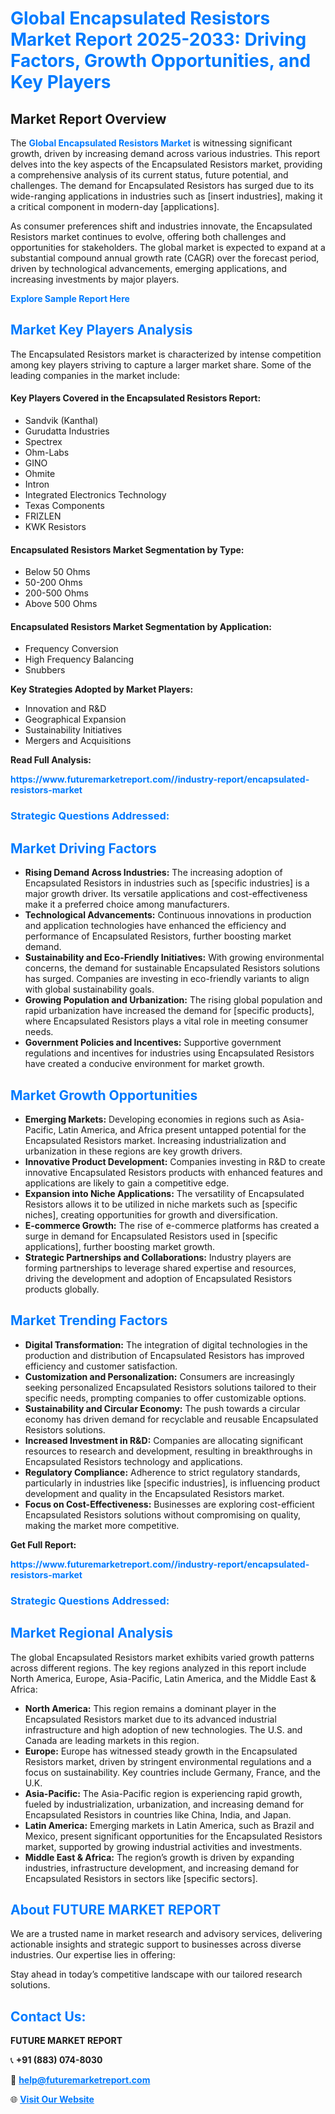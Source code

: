 <h1 style="color: #007BFF;">Global Encapsulated Resistors Market Report 2025-2033: Driving Factors, Growth Opportunities, and Key Players</h1>

<section id="overview">
<h2>Market Report Overview</h2>
<p>The <a href="https://www.futuremarketreport.com//industry-report/encapsulated-resistors-market" style="color: #007BFF; text-decoration: none;"><strong>Global Encapsulated Resistors Market</strong></a> is witnessing significant growth, driven by increasing demand across various industries. This report delves into the key aspects of the Encapsulated Resistors market, providing a comprehensive analysis of its current status, future potential, and challenges. The demand for Encapsulated Resistors has surged due to its wide-ranging applications in industries such as [insert industries], making it a critical component in modern-day [applications].</p>
<p>As consumer preferences shift and industries innovate, the Encapsulated Resistors market continues to evolve, offering both challenges and opportunities for stakeholders. The global market is expected to expand at a substantial compound annual growth rate (CAGR) over the forecast period, driven by technological advancements, emerging applications, and increasing investments by major players.</p>
</section>

<section id="overview">
<p><a href="https://www.futuremarketreport.com//request-sample/reportId=76485" style="color: #007BFF; text-decoration: none;"><strong>Explore Sample Report Here</strong></a></p>
</section>

<section id="key-players">
<h2 style="color: #007BFF;">Market Key Players Analysis</h2>
<p>The Encapsulated Resistors market is characterized by intense competition among key players striving to capture a larger market share. Some of the leading companies in the market include:</p>
<h4>Key Players Covered in the Encapsulated Resistors Report:</h4>
<ul><li>Sandvik (Kanthal)</li><li>Gurudatta Industries</li><li>Spectrex</li><li>Ohm-Labs</li><li>GINO</li><li>Ohmite</li><li>Intron</li><li>Integrated Electronics Technology</li><li>Texas Components</li><li>FRIZLEN</li><li>KWK Resistors</li></ul>
<h4>Encapsulated Resistors Market Segmentation by Type:</h4>
<ul><li>Below 50 Ohms</li><li>50-200 Ohms</li><li>200-500 Ohms</li><li>Above 500 Ohms</li></ul>

<h4>Encapsulated Resistors Market Segmentation by Application:</h4>
<ul><li>Frequency Conversion</li><li>High Frequency Balancing</li><li>Snubbers</li></ul>
<p><strong>Key Strategies Adopted by Market Players:</strong></p>
<ul>
<li>Innovation and R&D</li>
<li>Geographical Expansion</li>
<li>Sustainability Initiatives</li>
<li>Mergers and Acquisitions</li>
</ul>
</section>

<section>
<p><strong>Read Full Analysis: </strong></p><a href="https://www.futuremarketreport.com//industry-report/encapsulated-resistors-market" style="color: #007BFF; text-decoration: none;"><strong>https://www.futuremarketreport.com//industry-report/encapsulated-resistors-market</strong></a>
<h3 style="color: #007BFF;">Strategic Questions Addressed:</h3>
</section>

<section id="driving-factors">
<h2 style="color: #007BFF;">Market Driving Factors</h2>
<ul>
<li><strong>Rising Demand Across Industries:</strong> The increasing adoption of Encapsulated Resistors in industries such as [specific industries] is a major growth driver. Its versatile applications and cost-effectiveness make it a preferred choice among manufacturers.</li>
<li><strong>Technological Advancements:</strong> Continuous innovations in production and application technologies have enhanced the efficiency and performance of Encapsulated Resistors, further boosting market demand.</li>
<li><strong>Sustainability and Eco-Friendly Initiatives:</strong> With growing environmental concerns, the demand for sustainable Encapsulated Resistors solutions has surged. Companies are investing in eco-friendly variants to align with global sustainability goals.</li>
<li><strong>Growing Population and Urbanization:</strong> The rising global population and rapid urbanization have increased the demand for [specific products], where Encapsulated Resistors plays a vital role in meeting consumer needs.</li>
<li><strong>Government Policies and Incentives:</strong> Supportive government regulations and incentives for industries using Encapsulated Resistors have created a conducive environment for market growth.</li>
</ul>
</section>

<section id="growth-opportunities">
<h2 style="color: #007BFF;">Market Growth Opportunities</h2>
<ul>
<li><strong>Emerging Markets:</strong> Developing economies in regions such as Asia-Pacific, Latin America, and Africa present untapped potential for the Encapsulated Resistors market. Increasing industrialization and urbanization in these regions are key growth drivers.</li>
<li><strong>Innovative Product Development:</strong> Companies investing in R&D to create innovative Encapsulated Resistors products with enhanced features and applications are likely to gain a competitive edge.</li>
<li><strong>Expansion into Niche Applications:</strong> The versatility of Encapsulated Resistors allows it to be utilized in niche markets such as [specific niches], creating opportunities for growth and diversification.</li>
<li><strong>E-commerce Growth:</strong> The rise of e-commerce platforms has created a surge in demand for Encapsulated Resistors used in [specific applications], further boosting market growth.</li>
<li><strong>Strategic Partnerships and Collaborations:</strong> Industry players are forming partnerships to leverage shared expertise and resources, driving the development and adoption of Encapsulated Resistors products globally.</li>
</ul>
</section>

<section id="trending-factors">
<h2 style="color: #007BFF;">Market Trending Factors</h2>
<ul>
<li><strong>Digital Transformation:</strong> The integration of digital technologies in the production and distribution of Encapsulated Resistors has improved efficiency and customer satisfaction.</li>
<li><strong>Customization and Personalization:</strong> Consumers are increasingly seeking personalized Encapsulated Resistors solutions tailored to their specific needs, prompting companies to offer customizable options.</li>
<li><strong>Sustainability and Circular Economy:</strong> The push towards a circular economy has driven demand for recyclable and reusable Encapsulated Resistors solutions.</li>
<li><strong>Increased Investment in R&D:</strong> Companies are allocating significant resources to research and development, resulting in breakthroughs in Encapsulated Resistors technology and applications.</li>
<li><strong>Regulatory Compliance:</strong> Adherence to strict regulatory standards, particularly in industries like [specific industries], is influencing product development and quality in the Encapsulated Resistors market.</li>
<li><strong>Focus on Cost-Effectiveness:</strong> Businesses are exploring cost-efficient Encapsulated Resistors solutions without compromising on quality, making the market more competitive.</li>
</ul>
</section>

<section>
<p><strong>Get Full Report: </strong></p><a href="https://www.futuremarketreport.com//industry-report/encapsulated-resistors-market" style="color: #007BFF; text-decoration: none;"><strong>https://www.futuremarketreport.com//industry-report/encapsulated-resistors-market</strong></a>
<h3 style="color: #007BFF;">Strategic Questions Addressed:</h3>
</section>


<section id="regional-analysis">
<h2 style="color: #007BFF;">Market Regional Analysis</h2>
<p>The global Encapsulated Resistors market exhibits varied growth patterns across different regions. The key regions analyzed in this report include North America, Europe, Asia-Pacific, Latin America, and the Middle East & Africa:</p>
<ul>
<li><strong>North America:</strong> This region remains a dominant player in the Encapsulated Resistors market due to its advanced industrial infrastructure and high adoption of new technologies. The U.S. and Canada are leading markets in this region.</li>
<li><strong>Europe:</strong> Europe has witnessed steady growth in the Encapsulated Resistors market, driven by stringent environmental regulations and a focus on sustainability. Key countries include Germany, France, and the U.K.</li>
<li><strong>Asia-Pacific:</strong> The Asia-Pacific region is experiencing rapid growth, fueled by industrialization, urbanization, and increasing demand for Encapsulated Resistors in countries like China, India, and Japan.</li>
<li><strong>Latin America:</strong> Emerging markets in Latin America, such as Brazil and Mexico, present significant opportunities for the Encapsulated Resistors market, supported by growing industrial activities and investments.</li>
<li><strong>Middle East & Africa:</strong> The region’s growth is driven by expanding industries, infrastructure development, and increasing demand for Encapsulated Resistors in sectors like [specific sectors].</li>
</ul>
</section>

<footer>
<h2 style="color: #007BFF;">About FUTURE MARKET REPORT</h2>
<p>We are a trusted name in market research and advisory services, delivering actionable insights and strategic support to businesses across diverse industries. Our expertise lies in offering:</p>

<p>Stay ahead in today’s competitive landscape with our tailored research solutions.</p>

<h2 style="color: #007BFF;">Contact Us:</h2>
<p><strong>FUTURE MARKET REPORT</strong></p>
<p>📞 <strong>+91 (883) 074-8030</strong></p>
<p>📧 <strong><a href="mailto:help@futuremarketreport.com" style="color: #007BFF;">help@futuremarketreport.com</a></strong></p>
<p>🌐 <strong><a href="https://www.futuremarketreport.com/" style="color: #007BFF;">Visit Our Website</a></strong></p>
</footer>